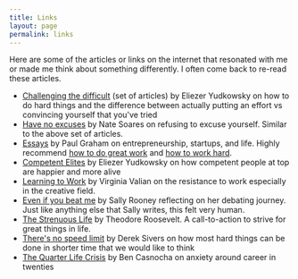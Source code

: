 ```yaml
---
title: Links
layout: page
permalink: links
---
```

Here are some of the articles or links on the internet that resonated with me or made me think about something differently. I often come back to re-read these articles.

* [Challenging the difficult](https://www.lesswrong.com/s/3szfzHZr7EYGSWt92) (set of articles) by Eliezer Yudkowsky on how to do hard things and the difference between actually putting an effort vs convincing yourself that you've tried
* [Have no excuses](https://mindingourway.com/have-no-excuses/) by Nate Soares on refusing to excuse yourself. Similar to the above set of articles.
* [Essays](http://www.paulgraham.com/articles.html) by Paul Graham on entrepreneurship, startups, and life. Highly recommend [how to do great work](http://www.paulgraham.com/greatwork.html) and [how to work hard](http://www.paulgraham.com/hwh.html).
* [Competent Elites](https://www.lesswrong.com/posts/CKpByWmsZ8WmpHtYa/competent-elites) by Eliezer Yudkowsky on how competent people at top are happier and more alive
* [Learning to Work](https://static1.squarespace.com/static/5b3a3c2596e76feeba40905e/t/5b46366570a6add65490e050/1531328102222/1977workingItOut.pdf) by Virginia Valian on the resistance to work especially in the creative field.
* [Even if you beat me](https://thedublinreview.com/article/even-if-you-beat-me/) by Sally Rooney reflecting on her debating journey. Just like anything else that Sally writes, this felt very human.
* [The Strenuous Life](https://history.hanover.edu/courses/excerpts/336tr.html) by Theodore Roosevelt. A call-to-action to strive for great things in life.
* [There's no speed limit](https://sive.rs/kimo) by Derek Sivers on how most hard things can be done in shorter time that we would like to think
* [The Quarter Life Crisis](https://casnocha.com/2009/05/the-quarter-life-crisis.html) by Ben Casnocha on anxiety around career in twenties
